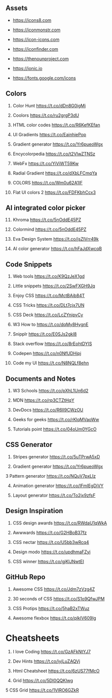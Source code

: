 


## Assets

- https://icons8.com

- https://iconmonstr.com

- https://icon-icons.com

- https://iconfinder.com

- https://thenounproject.com

- https://ionic.io

- https://fonts.google.com/icons


## Colors

1. Color Hunt
https://t.co/dDn8G0igMj

2. Coolors
https://t.co/ru2grgP3dU

3. HTML color codes
https://t.co/R6KefKEfan

4. UI Gradients 
https://t.co/EainhiePop

5. Gradient generator
https://t.co/Yr6pueoWgx
6. Encycolorpedia
https://t.co/t2VIwZTNSz

7. WebFx 
https://t.co/YiViWT59Kw

8. Radial Gradient 
https://t.co/dXbLFCmqYa

9. COLORS
https://t.co/Wm0u62A1IF

10. Flat UI colors 2
https://t.co/FDFKbhCcx3


## AI integrated color picker

11. Khroma
https://t.co/5nOddE45PZ

12. Colormind
https://t.co/5nOddE45PZ

13. Eva Design System
https://t.co/jsZIVrr49k

14. AI color generator
https://t.co/hFaJdXwcqB

## Code Snippets

1. Web tools
https://t.co/K9QzJeX1gd

2. Little snippets
https://t.co/2SwFXGH9Jq

3. Enjoy CSS 
https://t.co/MctBAib84T

4. CSS Tricks 
https://t.co/DLt7cjx7UN

5. CSS Deck 
https://t.co/LcZYnipvCy

6. W3 How to
https://t.co/dqMy8HygnE

7. Snipplr
https://t.co/E0SJs2gkl8

8. Stack overflow
https://t.co/8rEohtDYIS

9. Codepen
https://t.co/n0NfUDHipj

10. Code my UI
https://t.co/N8NQLf8ehn


## Documents and Notes

1. W3 Schools
https://t.co/pXhL1Un6d2

2. MDN 
https://t.co/rp3CTZtHqY

3. DevDocs
https://t.co/R6lI9CWzOU

4. Geeks for geeks
https://t.co/rKlqMVaoWw

5. Tutorials point
https://t.co/04oUm0YGcO

## CSS Generator

1. Stripes generator
https://t.co/5uTPrwA5xD

2. Gradient generator
https://t.co/Yr6pueoWgx

3 Pattern generator
https://t.co/NQuV7pxLIz

4. Animation generator
https://t.co/IFmIEgDiVY

5. Layout generator
https://t.co/To2jx9zfsF


## Design Inspiration

1. CSS design awards
https://t.co/RWdaU1qWkA

2. Awwwards
https://t.co/G2HBoB37fz

3. CSS nectar
https://t.co/U5bb3wRcq4

4. Design modo 
https://t.co/updhmaFZyi

5. CSS winner
https://t.co/gjKlJNwtEI

## GitHub Repo

1. Awesome CSS 
https://t.co/Jdm7zVzg4Z

2. 30 seconds of CSS
https://t.co/S1o9QfwJPM

3. CSS Protips
https://t.co/5haB2xTWuz

4. Awesome flexbox
https://t.co/plkIV609lg


# Cheatsheets

1. I love Coding
https://t.co/GzAFkNtYJ7

2. Dev Hints
https://t.co/iyjLuZAQVj

3. Html Cheatsheet
https://t.co/6zUS77fMcO

4. Grid
https://t.co/5DI0QQKlwg

5 CSS Grid
https://t.co/1VIRO6GZkR


